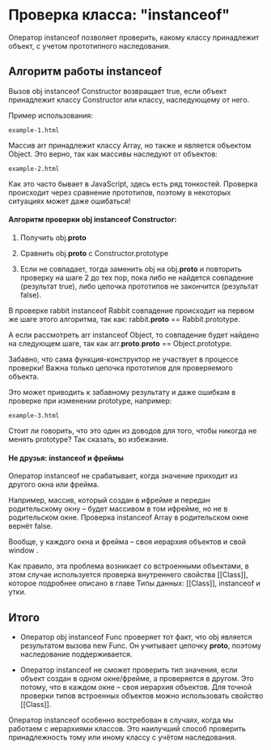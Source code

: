 # Проверка класса: "instanceof"

Оператор instanceof позволяет проверить, какому классу принадлежит объект, с учетом прототипного наследования.

## Алгоритм работы instanceof

Вызов obj instanceof Constructor возвращает true, если объект принадлежит классу Constructor или классу, наследующему от него.

Пример использования:

`example-1.html`

Массив arr принадлежит классу Array, но также и является объектом Object. Это верно, так как массивы наследуют от объектов:

`example-2.html`

Как это часто бывает в JavaScript, здесь есть ряд тонкостей. Проверка происходит через сравнение прототипов, поэтому в некоторых ситуациях может даже ошибаться!

#### Алгоритм проверки obj instanceof Constructor:

1. Получить obj.__proto__

2. Сравнить obj.__proto__ с Constructor.prototype

3. Если не совпадает, тогда заменить obj на obj.__proto__ и повторить проверку на шаге 2 до тех пор, пока либо не найдется совпадение (результат true), либо цепочка прототипов не закончится (результат false).

В проверке rabbit instanceof Rabbit совпадение происходит на первом же шаге этого алгоритма, так как: rabbit.__proto__ == Rabbit.prototype.

А если рассмотреть arr instanceof Object, то совпадение будет найдено на следующем шаге, так как arr.__proto__.__proto__ == Object.prototype.

Забавно, что сама функция-конструктор не участвует в процессе проверки! Важна только цепочка прототипов для проверяемого объекта.

Это может приводить к забавному результату и даже ошибкам в проверке при изменении prototype, например:

`example-3.html`

Стоит ли говорить, что это один из доводов для того, чтобы никогда не менять prototype? Так сказать, во избежание.

#### Не друзья: instanceof и фреймы

Оператор instanceof не срабатывает, когда значение приходит из другого окна или фрейма.

Например, массив, который создан в ифрейме и передан родительскому окну – будет массивом в том ифрейме, но не в родительском окне. Проверка instanceof Array в родительском окне вернёт false.

Вообще, у каждого окна и фрейма – своя иерархия объектов и свой window .

Как правило, эта проблема возникает со встроенными объектами, в этом случае используется проверка внутреннего свойства [[Class]], которое подробнее описано в главе Типы данных: [[Class]], instanceof и утки.

## Итого

* Оператор obj instanceof Func проверяет тот факт, что obj является результатом вызова new Func. Он учитывает цепочку __proto__, поэтому наследование поддерживается.

* Оператор instanceof не сможет проверить тип значения, если объект создан в одном окне/фрейме, а проверяется в другом. Это потому, что в каждом окне – своя иерархия объектов. Для точной проверки типов встроенных объектов можно использовать свойство [[Class]].

Оператор instanceof особенно востребован в случаях, когда мы работаем с иерархиями классов. Это наилучший способ проверить принадлежность тому или иному классу с учётом наследования.

